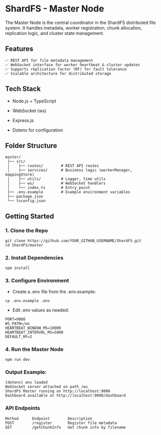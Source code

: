 # ShardFS - Master Node

The Master Node is the central coordinator in the ShardFS distributed file system. It handles metadata, worker registration, chunk allocation, replication logic, and cluster state management.

## Features

```
✅ REST API for file metadata management
✅ WebSocket interface for worker heartbeat & cluster updates
✅ Supports replication factor (RF) for fault tolerance
✅ Scalable architecture for distributed storage
```

<!-- ✅ In-memory state management (optional Postgres integration) -->

## Tech Stack

- Node.js + TypeScript

- WebSocket (ws)

- Express.js

- Dotenv for configuration

<!-- - Postgres (optional for persistence) -->

## Folder Structure

```
master/
 ├── src/
 │    ├── routes/        # REST API routes
 │    ├── services/      # Business logic (workerManager, mappingStore)
 │    ├── utils/         # Logger, time utils
 │    ├── ws/            # WebSocket handlers
 │    └── index.ts       # Entry point
 ├── .env.example        # Example environment variables
 ├── package.json
 └── tsconfig.json
```

## Getting Started

### 1. Clone the Repo

```
git clone https://github.com/YOUR_GITHUB_USERNAME/ShardFS.git
cd ShardFS/master
```

### 2. Install Dependencies

```
npm install
```

### 3. Configure Environment

- Create a .env file from the .env.example:

```
cp .env.example .env
```

- Edit .env values as needed:

```
PORT=9000
WS_PATH=/ws
HEARTBEAT_WINDOW_MS=10000
HEARTBEAT_INTERVAL_MS=5000
DEFAULT_RF=2
```
<!-- DATABASE_URL=postgresql://user:password@localhost:5432/shardfs -->

### 4. Run the Master Node

```
npm run dev
```

### Output Example:

```
[dotenv] env loaded
WebSocket server attached on path /ws
ShardFS Master running on http://localhost:9000
Dashboard available at http://localhost:9000/dashboard
```

### API Endpoints

```
Method	    Endpoint	    Description
POST	    /register	    Register file metadata
GET	        /getChunkInfo	Get chunk info by filename
```

